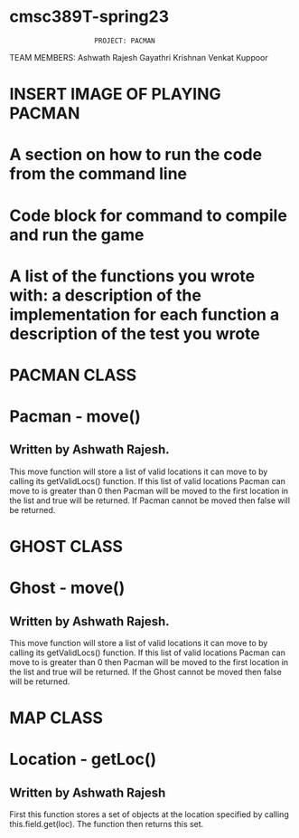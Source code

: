 # cmsc389T-spring23
                         PROJECT: PACMAN
TEAM MEMBERS:
Ashwath Rajesh
Gayathri Krishnan
Venkat Kuppoor

# INSERT IMAGE OF PLAYING PACMAN




# A section on how to run the code from the command line



# Code block for command to compile and run the game



# A list of the functions you wrote with: a description of the implementation for each function a description of the test you wrote




# PACMAN CLASS
# Pacman - move()
## Written by Ashwath Rajesh.
This move function will store a list of valid locations it can move to by calling its getValidLocs() function.
If this list of valid locations Pacman can move to is greater than 0 then Pacman will be moved to the first location in the list and true will be returned.
If Pacman cannot be moved then false will be returned.


# GHOST CLASS

# Ghost - move()
## Written by Ashwath Rajesh.
This move function will store a list of valid locations it can move to by calling its getValidLocs() function.
If this list of valid locations Pacman can move to is greater than 0 then Pacman will be moved to the first location in the list and true will be returned.
If the Ghost cannot be moved then false will be returned.
 

# MAP CLASS
# Location - getLoc()
## Written by Ashwath Rajesh
First this function stores a set of objects at the location specified by calling this.field.get(loc).
The function then returns this set.
